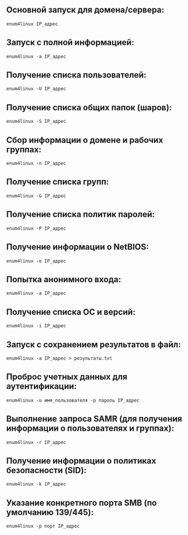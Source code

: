 ## Основной запуск для домена/сервера:

```
enum4linux IP_адрес
```

## Запуск с полной информацией:

```
enum4linux -a IP_адрес
```

## Получение списка пользователей:

```
enum4linux -U IP_адрес
```

## Получение списка общих папок (шаров):

```
enum4linux -S IP_адрес
```

## Сбор информации о домене и рабочих группах:

```
enum4linux -n IP_адрес
```

## Получение списка групп:

```
enum4linux -G IP_адрес
```

## Получение списка политик паролей:

```
enum4linux -P IP_адрес
```

## Получение информации о NetBIOS:

```
enum4linux -o IP_адрес
```

## Попытка анонимного входа:

```
enum4linux -a IP_адрес
```

## Получение списка ОС и версий:

```
enum4linux -i IP_адрес
```

## Запуск с сохранением результатов в файл:

```
enum4linux -a IP_адрес > результаты.txt
```

## Проброс учетных данных для аутентификации:

```
enum4linux -u имя_пользователя -p пароль IP_адрес
```

## Выполнение запроса SAMR (для получения информации о пользователях и группах):

```
enum4linux -r IP_адрес
```

## Получение информации о политиках безопасности (SID):

```
enum4linux -k IP_адрес
```

## Указание конкретного порта SMB (по умолчанию 139/445):

```
enum4linux -p порт IP_адрес
```